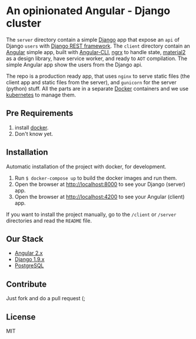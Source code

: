 

# An opinionated Angular - Django cluster

The `server` directory contain a simple [Django](https://www.djangoproject.com/) app that expose an `api` of Django `users` with [Django REST framework](http://www.django-rest-framework.org/). The `client` directory contain an [Angular](https://angular.io/) simple app, built with [Angular-CLI](https://github.com/angular/angular-cli), [ngrx](https://github.com/ngrx) to handle state, [material2](https://github.com/angular/material2) as a design library, have service worker, and ready to `AOT` compilation. The simple Angular app show the users from the Django api.

The repo is a production ready app, that uses `nginx` to serve static files (the client app and static files from the server), and `gunicorn` for the server (python) stuff. All the parts are in a separate [Docker](https://www.docker.com/) containers and we use [kubernetes](https://kubernetes.io/) to manage them.

## Pre Requirements
1. install [docker](https://www.docker.com/).
2. Don't know yet.

## Installation
Automatic installation of the project with docker, for development.

1. Run `$ docker-compose up` to build the docker images and run them.
3. Open the browser at [http://localhost:8000](http://localhost:8000) to see your Django (server) app.
3. Open the browser at [http://localhost:4200](http://localhost:4200) to see your Angular (client) app.

If you want to install the project manually, go to the `/client` or `/server` directories and read the `README` file.

## Our Stack
* [Angular 2.x](https://angular.io/)
* [Django 1.9.x](https://www.djangoproject.com/)
* [PostgreSQL](http://www.postgresql.org/)

## Contribute
Just fork and do a pull request (;

## License
MIT
